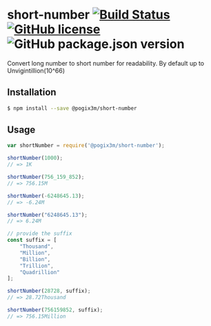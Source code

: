 # short-number [![Build Status](https://travis-ci.org/Pogix3m/short-number.svg?branch=master)](https://travis-ci.org/Pogix3m/short-number) [![GitHub license](https://img.shields.io/github/license/Pogix3m/short-number)](https://github.com/Pogix3m/short-number/blob/master/LICENSE) ![GitHub package.json version](https://img.shields.io/github/package-json/v/Pogix3m/short-number)

Convert long number to short number for readability.
By default up to Unvigintillion(10^66)

## Installation

```sh
$ npm install --save @pogix3m/short-number
```

## Usage

```js
var shortNumber = require('@pogix3m/short-number');

shortNumber(1000);
// => 1K

shortNumber(756_159_852);
// => 756.15M

shortNumber(-6248645.13);
// => -6.24M

shortNumber("6248645.13");
// => 6.24M

// provide the suffix
const suffix = [
    "Thousand",
    "Million",
    "Billion",
    "Trillion",
    "Quadrillion"
];

shortNumber(28728, suffix);
// => 28.72Thousand

shortNumber(756159852, suffix);
// => 756.15Million
```

